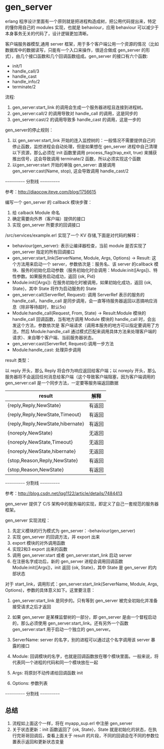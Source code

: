 # gen_server

erlang 程序设计里面有一个原则就是把进程构造成树，把公用代码提出来，特定的懂你用自己的 modules 实现，也就是 behaviour，应用 behaviour 可以减少于本身事务无关的代码了，设计逻辑更加清晰。

客户端服务器模型,通用 server 框架，用于多个客户端公用一个资源的情况（比如数据库中的数据读写，只能有一个入口来操作，很适合做成 gen_server 的形式），由几个接口函数和几个回调函数组成。gen_server 的接口有六个函数:

- init/1
- handle_call/3
- handle_cast
- handle_info/2
- terminate/2

流程:

1. gen_server:start_link 的调用会生成一个服务器进程且连接到进程树。
2. gen_server:call/2 的调用导致对 handle_call 的调用，这是同步的
3. gen_server:cast/2 的调用导致多 handle_cast 的调用，这是一步的

gen_server的停止规则：

1. 以 gen_server:start_link 开始的连入监控树的：一般情况不需要提供自己的停止函数，监控进程会自动处理，但是如果想在 gen_server 进程中自己清理以下资源，那么必须在 init 函数里调用 process_flag(trap_exit, true) 来捕获推出信号，这会导致调用 terminate/2 函数，所以必须实现这个函数
2. 以gen_server:start 开始的单独 gen_server: 直接调用 gen_server:cast(Name, stop), 这会导致调用 handle_cast/2

---------- 分割线 ----------

参考：<http://diaocow.iteye.com/blog/1756615>

编写一个 gen_server 的 callback 模块步骤：

1. 给 calback Module 命名
2. 确定需要向外界（客户端）提供的接口
3. 实现 gen_server 所要求的回调接口

/src/services/example.erl 实现了一个 KV 存储,下面是对代码的解释：

- behaviour(gen_server): 表示让编译器检查，当前 module 是否实现了 gen_server 指定的所有回调接口
- gen_server:start_link(ServerName, Module, Args, Options) -> Result: 这个方法用来启动一个 server，参数依次是：服务名、该 server 的callback 模块、服务的初始化启动参数（服务初始化时会调用：Module:init([Args])、特性参数。如果服务启动成功，返回 {ok, Pid}
- Module:init([Args]): 在服务初始化时被调用，如果初始化成功，返回 {ok, State}，其中 State 将作为启动服务的 State
- gen_server:call(ServerRef, Request): 调用 ServerRef 表示的服务的 handle_call，handle_call 是同步调用，会一直等待服务器返回以恶搞响应消息（除非等待超时，默认5s)
- Module:handle_call(Request, From, State) -> Result:Module 模块的 handle_call 回调函数，当有地方调用 Module 模块的 handle_call 时，会出发这个方法，参数依次是 客户端请求（调用本服务的地方可以指定要调用了方法，然后 Module:handle_call 通过模式匹配来调用具体方法来处理客户端的请求）、来自哪个客户端、当前服务器状态。
- gen_server:cast(ServerRef, Request):调用一步方法
- Module:handle_cast: 处理异步调用

result 类型：

以 reply 开头，那么 Reply 将会作为响应返回给客户端；以 noreply 开头，那么服务器将不会返回任何消息给客户端（这个导致客户端阻塞，因为客户端调用的 gen_server:call 是一个同步方法，一定要等服务端返回数据

result                           | 解释
-------------------------------- | ---
{reply,Reply,NewState}           | 有返回
{reply,Reply,NewState,Timeout}   | 有返回
{reply,Reply,NewState,hibernate} | 有返回
{noreply,NewState}               | 无返回
{noreply,NewState,Timeout}       | 无返回
{noreply,NewState,hibernate}     | 无返回
{stop,Reason,Reply,NewState}     | 有返回
{stop,Reason,NewState}           | 有返回

---------- 分割线 ----------

参考：<http://blog.csdn.net/lqg1122/article/details/7484413>

gen_server 提供了 C/S 架构中的服务端的实现，即定义了自己一套规范的服务器框架。

gen_server 实现流程：

1. 先定义模块的行为模式为 gen_server：-behaviour(gen_server)
2. 实现 gen_server 的回调方法，并 export 出来
3. export 模块的对外调用函数
4. 实现2和3 export 出来的函数
5. 调用 gen_server:start 或者 gen_server:start_link 启动 server
6. 在注册名字成功后，新的 gen_server 进程会调用回调函数 Module:init([Args])，init 返回 {ok, State}，其中 State 是 gen_server 的内部状态

对于 start_link，调用形式：gen_server:start_link(ServerName, Module, Args, Options)，参数的具体意义如下。这里要注意：

1. gen_server:start_link 是同步的。只有等到 gen_server 被完全初始化并准备接受请求之后才返回
2. 如果 gen_server 是某棵监督树的一部分，即 gen_server 是由一个督程启动的，那么必须使用 gen_server:start_link。还有另外一个函数 gen_server:start 用于启动一个独立的 gen_server。

3. ServerName: server 的名字，别的进程可以通过这个名字调用该 server 暴露的接口

4. Module: 回调模块的名字，也就是回调函数放在哪个模块里面。一般来说，将代表同一个进程的代码和同一个模块放在一起

5. Args: 将原封不动传递给回调函数 init

6. Options: 参数列表

---------- 分割线 ----------

## 总结

1. 流程如上面这个一样，将在 myapp_sup.erl 中注册 gen_server
2. 关于状态更新：init 函数返回了 {ok, State}，State 就是初始化的状态，在执行完哥哥回调后，查看上面关于 result 的片段，不同的回调会在不同的参数位置表示返回和更新状态变量
